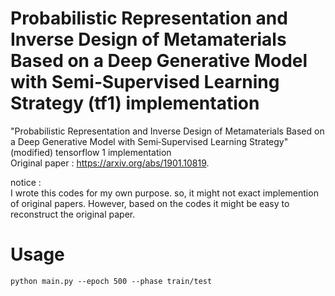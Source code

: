 # Probabilistic Representation and Inverse Design of Metamaterials Based on a Deep Generative Model with Semi‐Supervised Learning Strategy (tf1) implementation
"Probabilistic Representation and Inverse Design of Metamaterials Based on a Deep Generative Model with Semi‐Supervised Learning Strategy" (modified) tensorflow 1 implementation  
Original paper : https://arxiv.org/abs/1901.10819. 

notice :  
I wrote this codes for my own purpose. so, it might not exact implemention of original papers. However, based on the codes it might be easy to reconstruct the original paper.

# Usage
~~~
python main.py --epoch 500 --phase train/test
~~~

